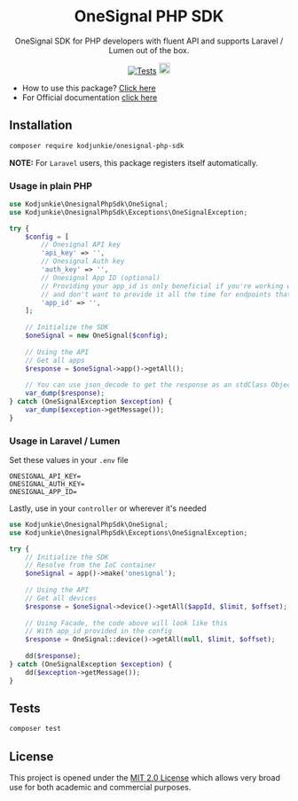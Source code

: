 <h1 align="center">OneSignal PHP SDK</h1>

<div align="center">

OneSignal SDK for PHP developers with fluent API and supports Laravel / Lumen out of the box.

[![Tests](https://github.com/kodjunkie/onesignal-php-sdk/actions/workflows/php.yml/badge.svg?branch=master)](https://github.com/kodjunkie/onesignal-php-sdk/actions/workflows/php.yml) <a href="https://github.com/kodjunkie/raspar/blob/master/LICENSE"><img src="https://img.shields.io/badge/License-MIT-red.svg" alt="License: MIT" height="20"></a>

</div>

- How to use this package? [Click here](https://github.com/kodjunkie/onesignal-php-sdk/tree/master/docs)
- For Official documentation [click here](https://documentation.onesignal.com/reference)

## Installation

```bash
composer require kodjunkie/onesignal-php-sdk
```

**NOTE:** For `Laravel` users, this package registers itself automatically.

### Usage in plain PHP

```php
use Kodjunkie\OnesignalPhpSdk\OneSignal;
use Kodjunkie\OnesignalPhpSdk\Exceptions\OneSignalException;

try {
    $config = [
        // Onesignal API key
        'api_key' => '',
        // Onesignal Auth key
        'auth_key' => '',
        // Onesignal App ID (optional)
        // Providing your app_id is only beneficial if you're working with a single OneSignal app
        // and don't want to provide it all the time for endpoints that requires it
        'app_id' => '',
    ];
    
    // Initialize the SDK
    $oneSignal = new OneSignal($config);
    
    // Using the API
    // Get all apps
    $response = $oneSignal->app()->getAll();
    
    // You can use json_decode to get the response as an stdClass Object
    var_dump($response);
} catch (OneSignalException $exception) {
    var_dump($exception->getMessage());
}
```

### Usage in Laravel / Lumen

Set these values in your `.env` file

```dotenv
ONESIGNAL_API_KEY=
ONESIGNAL_AUTH_KEY=
ONESIGNAL_APP_ID=
```

Lastly, use in your `controller` or wherever it's needed

```php
use Kodjunkie\OnesignalPhpSdk\OneSignal;
use Kodjunkie\OnesignalPhpSdk\Exceptions\OneSignalException;

try {
    // Initialize the SDK
    // Resolve from the IoC container
    $oneSignal = app()->make('onesignal');
    
    // Using the API
    // Get all devices
    $response = $oneSignal->device()->getAll($appId, $limit, $offset);
    
    // Using Facade, the code above will look like this
    // With app_id provided in the config
    $response = OneSignal::device()->getAll(null, $limit, $offset);
    
    dd($response);
} catch (OneSignalException $exception) {
    dd($exception->getMessage());
}
```

## Tests

```bash
composer test
```

## License

This project is opened under the [MIT 2.0 License](https://github.com/kodjunkie/onesignal-php-sdk/blob/master/LICENSE)
which allows very broad use for both academic and commercial purposes.
